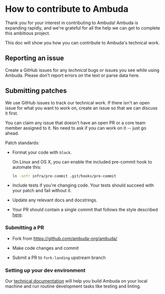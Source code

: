 How to contribute to Ambuda
===========================

Thank you for your interest in contributing to Ambuda! Ambuda is expanding
rapidly, and we're grateful for all the help we can get to complete this
ambitious project.

This doc will show you how you can contribute to Ambuda's technical work.


Reporting an issue
------------------

Create a GitHub issues for any *technical* bugs or issues you see while using
Ambuda. Please don't report errors on the text or parse data here.


Submitting patches
------------------

We use GitHub issues to track our technical work. If there isn't an open issue
for what you want to work on, create an issue so that we can discuss it first.

You can claim any issue that doesn't have an open PR or a core team member
assigned to it. No need to ask if you can work on it -- just go ahead.

Patch standards:

- Format your code with `black`.

  On Linux and OS X, you can enable the included pre-commit hook to automate this:
  ```bash
  ln -snfr infra/pre-commit .git/hooks/pre-commit
  ```

- Include tests if you're changing code. Your tests should succeed with your
  patch and fail without it.

- Update any relevant docs and docstrings.

- Your PR should contain a single commit that follows the style described
  [here][tpope].

[tpope]: https://tbaggery.com/2008/04/19/a-note-about-git-commit-messages.html

### Submitting a PR

- Fork from https://github.com/ambuda-org/ambuda/

- Make code changes and commit

- Submit a PR to `fork-landing` upstream branch

### Setting up your dev environment

Our [technical documentation][docs] will help you build Ambuda on your local
machine and run routine development tasks like testing and linting.

[docs]: https://ambuda.readthedocs.io/en/latest/

